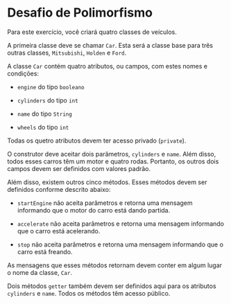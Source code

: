 # Desafio de Polimorfismo

Para este exercício, você criará quatro classes de veículos.

A primeira classe deve se chamar `Car`. Esta será a classe base para três outras classes, `Mitsubishi`, `Holden` e `Ford`.

A classe `Car` contém quatro atributos, ou campos, com estes nomes e condições:

- `engine` do tipo `booleano`

- `cylinders` do tipo `int`

- `name` do tipo `String`

- `wheels` do tipo `int`

Todas os quetro atributos devem ter acesso privado (`private`).

O construtor deve aceitar dois parâmetros, `cylinders` e `name`. Além disso, todos esses carros têm um motor e quatro rodas. Portanto, os outros dois campos devem ser definidos com valores padrão.

Além disso, existem outros cinco métodos. Esses métodos devem ser definidos conforme descrito abaixo:

- `startEngine` não aceita parâmetros e retorna uma mensagem informando que o motor do carro está dando partida.

- `accelerate` não aceita parâmetros e retorna uma mensagem informando que o carro está acelerando.

- `stop` não aceita parâmetros e retorna uma mensagem informando que o carro está freando.

As mensagens que esses métodos retornam devem conter em algum lugar o nome da classe, `Car`.

Dois métodos `getter` também devem ser definidos aqui para os atributos `cylinders` e `name`. Todos os métodos têm acesso público.
